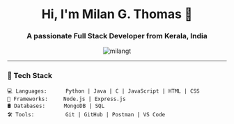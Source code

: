 <h1 align="center">Hi, I'm Milan G. Thomas 👋</h1>
<h3 align="center">A passionate Full Stack Developer from Kerala, India</h3>

<p align="center">
  <img src="https://komarev.com/ghpvc/?username=milangt&label=Profile%20views&color=0e75b6&style=flat" alt="milangt" />
</p>

---

### 🚀 Tech Stack

```plaintext
💻 Languages:      Python | Java | C | JavaScript | HTML | CSS  
🧰 Frameworks:     Node.js | Express.js  
🛢️ Databases:      MongoDB | SQL
🛠️ Tools:          Git | GitHub | Postman | VS Code
